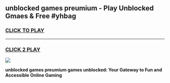 
## unblocked games preumium - Play Unblocked Gmaes & Free #yhbag
<h3>
<a href="https://news.freeplayer.one?title=unblocked_games_preumium&ref=24F">CLICK TO PLAY</a></h3>
<hr>

<h3>
<a href="https://news.freeplayer.one?title=unblocked_games_preumium&ref=24F">CLICK 2 PLAY</a>
  
</h3>

<a href="https://news.freeplayer.one?title=unblocked_games_preumium&ref=24F/"><img src="https://clearcache.store/games.png"></a>


**unblocked games preumium games unblocked: Your Gateway to Fun and Accessible Online Gaming**
